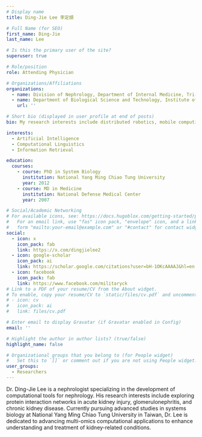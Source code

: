 ```yaml
---
# Display name
title: Ding-Jie Lee 李定頡

# Full Name (for SEO)
first_name: Ding-Jie
last_name: Lee

# Is this the primary user of the site?
superuser: true

# Role/position
role: Attending Physician

# Organizations/Affiliations
organizations:
  - name: Division of Nephrology, Department of Internal Medicine, Tri-Service General Hospital Keelung Branch, National Defense Medical Center, Taiwan 
  - name: Department of Biological Science and Technology, Institute of Bioinformatics and System Biology, National Yang Ming Chiao Tung University, Hsinchu, Taiwan
    url: ''

# Short bio (displayed in user profile at end of posts)
bio: My research interests include distributed robotics, mobile computing and programmable matter.

interests:
  - Artificial Intelligence
  - Computational Linguistics
  - Information Retrieval

education:
  courses:
    - course: PhD in System Biology
      institution: National Yang Ming Chiao Tung University
      year: 2012
    - course: MD in Medicine
      institution: National Defense Medical Center
      year: 2007

# Social/Academic Networking
# For available icons, see: https://docs.hugoblox.com/getting-started/page-builder/#icons
#   For an email link, use "fas" icon pack, "envelope" icon, and a link in the
#   form "mailto:your-email@example.com" or "#contact" for contact widget.
social:
  - icon: x
    icon_pack: fab
    link: https://x.com/dingjielee2
  - icon: google-scholar
    icon_pack: ai
    link: https://scholar.google.com/citations?user=bH-1OKcAAAAJ&hl=en
  - icon: facebook
    icon_pack: fab
    link: https://www.facebook.com/militaryck
# Link to a PDF of your resume/CV from the About widget.
# To enable, copy your resume/CV to `static/files/cv.pdf` and uncomment the lines below.
# - icon: cv
#   icon_pack: ai
#   link: files/cv.pdf

# Enter email to display Gravatar (if Gravatar enabled in Config)
email: ''

# Highlight the author in author lists? (true/false)
highlight_name: false

# Organizational groups that you belong to (for People widget)
#   Set this to `[]` or comment out if you are not using People widget.
user_groups:
  - Researchers
---
```


Dr. Ding-Jie Lee is a nephrologist specializing in the development of computational tools for nephrology. His research interests include exploring protein interaction networks in acute kidney injury, glomerulonephritis, and chronic kidney disease. Currently pursuing advanced studies in systems biology at National Yang Ming Chiao Tung University in Taiwan, Dr. Lee is dedicated to advancing multi-omics computational applications to enhance understanding and treatment of kidney-related conditions.